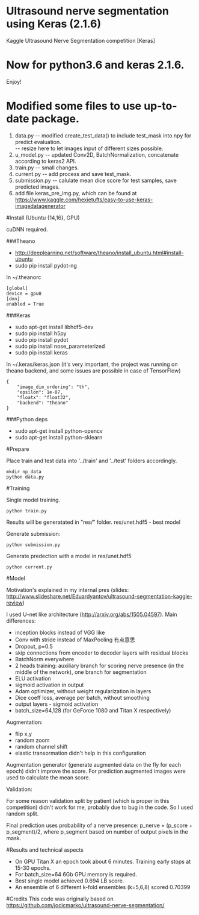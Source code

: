 # Ultrasound nerve segmentation using Keras (2.1.6)
Kaggle Ultrasound Nerve Segmentation competition [Keras]

# Now for python3.6 and keras 2.1.6.
Enjoy!

# Modified some files to use up-to-date package.
1. data.py -- modified create_test_data() to include test_mask into npy for predict evaluation.   
                      -- resize here to let images input of different sizes possible.
2. u_model.py -- updated Conv2D, BatchNormalization, concatenate according to keras2 API.
3. train.py -- small changes.
4. current.py -- add process and save test_mask.
5. submission.py -- calulate mean dice score for test samples, save predicted images.
6. add file keras_pre_img.py, which can be found at https://www.kaggle.com/hexietufts/easy-to-use-keras-imagedatagenerator





#Install (Ubuntu {14,16}, GPU)

cuDNN required.

###Theano
- http://deeplearning.net/software/theano/install_ubuntu.html#install-ubuntu
- sudo pip install pydot-ng

In ~/.theanorc
```
[global]
device = gpu0
[dnn]
enabled = True
```

###Keras
- sudo apt-get install libhdf5-dev
- sudo pip install h5py
- sudo pip install pydot
- sudo pip install nose_parameterized
- sudo pip install keras

In ~/.keras/keras.json (it's very important, the project was running on theano backend, and some issues are possible in case of TensorFlow)
```
{
    "image_dim_ordering": "th",
    "epsilon": 1e-07,
    "floatx": "float32",
    "backend": "theano"
}
```

###Python deps
 - sudo apt-get install python-opencv
 - sudo apt-get install python-sklearn

#Prepare

Place train and test data into '../train' and '../test' folders accordingly.

```
mkdir np_data
python data.py
```

#Training

Single model training.
```
python train.py
```
Results will be generatated in "res/" folder. res/unet.hdf5 - best model

Generate submission:
```
python submission.py
```

Generate predection with a model in res/unet.hdf5
``` 
python current.py
```

#Model

Motivation's explained in my internal pres (slides: http://www.slideshare.net/Eduardyantov/ultrasound-segmentation-kaggle-review)

I used U-net like architecture (http://arxiv.org/abs/1505.04597). Main differences:
 - inception blocks instead of VGG like
 - Conv with stride instead of MaxPooling 有点意思
 - Dropout, p=0.5
 - skip connections from encoder to decoder layers with residual blocks
 - BatchNorm everywhere
 - 2 heads training: auxiliary branch for scoring nerve presence (in the middle of the network), one branch for segmentation
 - ELU activation
 - sigmoid activation in output 
 - Adam optimizer, without weight regularization in layers
 - Dice coeff loss, average per batch, without smoothing
 - output layers - sigmoid activation
 - batch_size=64,128 (for GeForce 1080 and Titan X respectively)

Augmentation:
 - flip x,y
 - random zoom
 - random channel shift
 - elastic transormation didn't help in this configuration

Augmentation generator (generate augmented data on the fly for each epoch) didn't improve the score. 
For prediction augmented images were used to calculate the mean score.

Validation:

For some reason validation split by patient (which is proper in this competition) didn't work for me, probably due to bug in the code. So I used random split.

Final prediction uses probability of a nerve presence: p_nerve = (p_score + p_segment)/2, where p_segment based on number of output pixels in the mask.

#Results and technical aspects
- On GPU Titan X an epoch took about 6 minutes. Training early stops at 15-30 epochs.
- For batch_size=64 6Gb GPU memory is required.
- Best single model achieved 0.694 LB score.
- An ensemble of 6 different k-fold ensembles (k=5,6,8) scored 0.70399

#Credits
This code was originally based on https://github.com/jocicmarko/ultrasound-nerve-segmentation/
